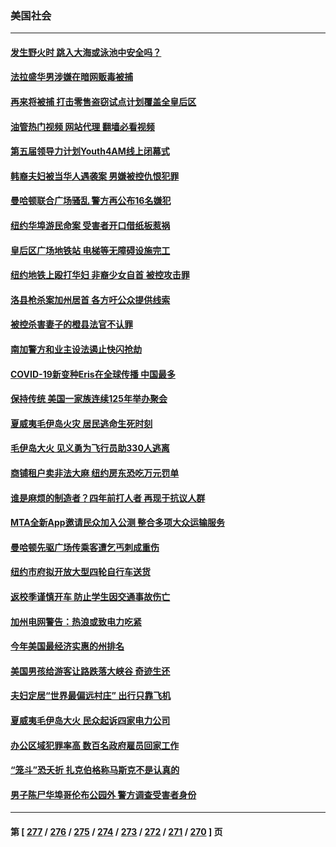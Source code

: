 ### 美国社会
---
#### [发生野火时 跳入大海或泳池中安全吗？](../../pages/ncid1078160/n14054869.md?08161245) 
#### [法拉盛华男涉嫌在暗网贩毒被捕](../../pages/ncid1078160/n14054793.md?08161245) 
#### [再来将被捕 打击零售盗窃试点计划覆盖全皇后区](../../pages/ncid1078160/n14054789.md?08161245) 
#### [油管热门视频 网站代理 翻墙必看视频](http://138.2.39.72:81/youtube.html?epic-marker?08161245)
#### [第五届领导力计划Youth4AM线上闭幕式](../../pages/ncid1078160/n14054750.md?08161245) 
#### [韩裔夫妇被当华人遇袭案 男嫌被控仇恨犯罪](../../pages/ncid1078160/n14054791.md?08161245) 
#### [曼哈顿联合广场骚乱 警方再公布16名嫌犯](../../pages/ncid1078160/n14054797.md?08161245) 
#### [纽约华埠游民命案 受害者开口借纸板惹祸](../../pages/ncid1078160/n14054852.md?08161245) 
#### [皇后区广场地铁站 电梯等无障碍设施完工](../../pages/ncid1078160/n14054811.md?08161245) 
#### [纽约地铁上殴打华妇 非裔少女自首 被控攻击罪](../../pages/ncid1078160/n14054809.md?08161245) 
#### [洛县枪杀案加州居首 各方吁公众提供线索](../../pages/ncid1078160/n14054761.md?08161245) 
#### [被控杀害妻子的橙县法官不认罪](../../pages/ncid1078160/n14054744.md?08161245) 
#### [南加警方和业主设法遏止快闪抢劫](../../pages/ncid1078160/n14054740.md?08161245) 
#### [COVID-19新变种Eris在全球传播 中国最多](../../pages/ncid1078160/n14054600.md?08161245) 
#### [保持传统 美国一家族连续125年举办聚会](../../pages/ncid1078160/n14054177.md?08161245) 
#### [夏威夷毛伊岛火灾 居民逃命生死时刻](../../pages/ncid1078160/n14054541.md?08161245) 
#### [毛伊岛大火 见义勇为飞行员助330人逃离](../../pages/ncid1078160/n14054288.md?08161245) 
#### [商铺租户卖非法大麻 纽约房东恐吃万元罚单](../../pages/ncid1078160/n14054114.md?08161245) 
#### [谁是麻烦的制造者？四年前打人者 再现于抗议人群](../../pages/ncid1078160/n14054123.md?08161245) 
#### [MTA全新App邀请民众加入公测 整合多项大众运输服务](../../pages/ncid1078160/n14054089.md?08161245) 
#### [曼哈顿先驱广场传乘客遭乞丐刺成重伤](../../pages/ncid1078160/n14054102.md?08161245) 
#### [纽约市府拟开放大型四轮自行车送货](../../pages/ncid1078160/n14054104.md?08161245) 
#### [返校季谨慎开车 防止学生因交通事故伤亡](../../pages/ncid1078160/n14054009.md?08161245) 
#### [加州电网警告：热浪或致电力吃紧](../../pages/ncid1078160/n14053981.md?08161245) 
#### [今年美国最经济实惠的州排名](../../pages/ncid1078160/n14053805.md?08161245) 
#### [美国男孩给游客让路跌落大峡谷 奇迹生还](../../pages/ncid1078160/n14053854.md?08161245) 
#### [夫妇定居“世界最偏远村庄” 出行只靠飞机](../../pages/ncid1078160/n14053550.md?08161245) 
#### [夏威夷毛伊岛大火 民众起诉四家电力公司](../../pages/ncid1078160/n14053690.md?08161245) 
#### [办公区域犯罪率高 数百名政府雇员回家工作](../../pages/ncid1078160/n14053533.md?08161245) 
#### [“笼斗”恐夭折 扎克伯格称马斯克不是认真的](../../pages/ncid1078160/n14053400.md?08161245) 
#### [男子陈尸华埠哥伦布公园外 警方调查受害者身份](../../pages/ncid1078160/n14053438.md?08161245) 

---
#### 第 [ [277](./277.md?08161245) / [276](./276.md?08161245) / [275](./275.md?08161245) / [274](./274.md?08161245) / [273](./273.md?08161245) / [272](./272.md?08161245) / [271](./271.md?08161245) / [270](./270.md?08161245) ] 页
